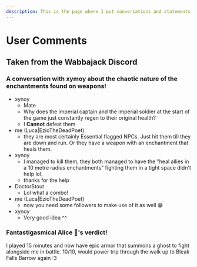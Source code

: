 ```yaml
---
description: This is the page where I put conversations and statements regarding the list that made my day and capture what it is all about.
---
```

# User Comments

## Taken from the Wabbajack Discord
<!-- markdownlint-disable MD026 -->
### A conversation with xymoy about the chaotic nature of the enchantments found on weapons!

- xynoy
  - Mate
  - Why does the imperial captain and the imperial soldier at the start of the game just constantly regen to their original health?
  - I **Cannot** defeat them
- me (Luca\|EzioTheDeadPoet)
  - they are most certainly Essential flagged NPCs. Just hit them till they are down and run. Or they have a weapon with an enchantment that heals them.
- xynoy
  - I managed to kill them, they both managed to have the "heal allies in a 10 metre radius enchantments" fighting them in a tight space didn't help lol.
  - thanks for the help
- DoctorStout
  - Lol what a combo!
- me (Luca\|EzioTheDeadPoet)
  - now you need some followers to make use of it as well 😁
- xynoy
  - Very good idea ^^

### Fantastigasmical Alice 🌈's verdict!

I played 15 minutes and now have epic armor that summons a ghost to fight alongside me in battle. 10/10, would power trip through the walk up to Bleak Falls Barrow again :3
